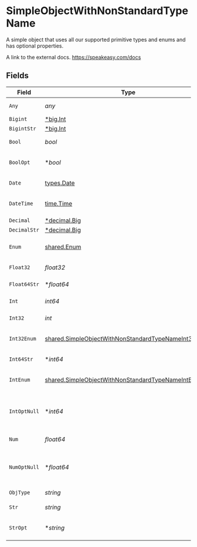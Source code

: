 # SimpleObjectWithNonStandardTypeName

A simple object that uses all our supported primitive types and enums and has optional properties.

A link to the external docs.
<https://speakeasy.com/docs>


## Fields

| Field                                                                                                                             | Type                                                                                                                              | Required                                                                                                                          | Description                                                                                                                       | Example                                                                                                                           |
| --------------------------------------------------------------------------------------------------------------------------------- | --------------------------------------------------------------------------------------------------------------------------------- | --------------------------------------------------------------------------------------------------------------------------------- | --------------------------------------------------------------------------------------------------------------------------------- | --------------------------------------------------------------------------------------------------------------------------------- |
| `Any`                                                                                                                             | *any*                                                                                                                             | :heavy_check_mark:                                                                                                                | An any property.                                                                                                                  | any                                                                                                                               |
| `Bigint`                                                                                                                          | [*big.Int](https://pkg.go.dev/math/big#Int)                                                                                       | :heavy_minus_sign:                                                                                                                | N/A                                                                                                                               | 8821239038968084                                                                                                                  |
| `BigintStr`                                                                                                                       | [*big.Int](https://pkg.go.dev/math/big#Int)                                                                                       | :heavy_minus_sign:                                                                                                                | N/A                                                                                                                               | 9223372036854775808                                                                                                               |
| `Bool`                                                                                                                            | *bool*                                                                                                                            | :heavy_check_mark:                                                                                                                | A boolean property.                                                                                                               | true                                                                                                                              |
| `BoolOpt`                                                                                                                         | **bool*                                                                                                                           | :heavy_minus_sign:                                                                                                                | An optional boolean property.                                                                                                     | true                                                                                                                              |
| `Date`                                                                                                                            | [types.Date](../../../types/date.md)                                                                                              | :heavy_check_mark:                                                                                                                | A date property.                                                                                                                  | 2020-01-01                                                                                                                        |
| `DateTime`                                                                                                                        | [time.Time](https://pkg.go.dev/time#Time)                                                                                         | :heavy_check_mark:                                                                                                                | A date-time property.                                                                                                             | 2020-01-01T00:00:00.001Z                                                                                                          |
| `Decimal`                                                                                                                         | [*decimal.Big](https://pkg.go.dev/github.com/ericlagergren/decimal#Big)                                                           | :heavy_minus_sign:                                                                                                                | N/A                                                                                                                               | 3.141592653589793                                                                                                                 |
| `DecimalStr`                                                                                                                      | [*decimal.Big](https://pkg.go.dev/github.com/ericlagergren/decimal#Big)                                                           | :heavy_minus_sign:                                                                                                                | N/A                                                                                                                               | 3.14159265358979344719667586                                                                                                      |
| `Enum`                                                                                                                            | [shared.Enum](../../../pkg/models/shared/enum.md)                                                                                 | :heavy_check_mark:                                                                                                                | A string based enum                                                                                                               | one                                                                                                                               |
| `Float32`                                                                                                                         | *float32*                                                                                                                         | :heavy_check_mark:                                                                                                                | A float32 property.                                                                                                               | 1.1                                                                                                                               |
| `Float64Str`                                                                                                                      | **float64*                                                                                                                        | :heavy_minus_sign:                                                                                                                | A float64 string                                                                                                                  | 1.1                                                                                                                               |
| `Int`                                                                                                                             | *int64*                                                                                                                           | :heavy_check_mark:                                                                                                                | An integer property.                                                                                                              | 1                                                                                                                                 |
| `Int32`                                                                                                                           | *int*                                                                                                                             | :heavy_check_mark:                                                                                                                | An int32 property.                                                                                                                | 1                                                                                                                                 |
| `Int32Enum`                                                                                                                       | [shared.SimpleObjectWithNonStandardTypeNameInt32Enum](../../../pkg/models/shared/simpleobjectwithnonstandardtypenameint32enum.md) | :heavy_check_mark:                                                                                                                | An int32 enum property.                                                                                                           | 55                                                                                                                                |
| `Int64Str`                                                                                                                        | **int64*                                                                                                                          | :heavy_minus_sign:                                                                                                                | An int64 string                                                                                                                   | 100                                                                                                                               |
| `IntEnum`                                                                                                                         | [shared.SimpleObjectWithNonStandardTypeNameIntEnum](../../../pkg/models/shared/simpleobjectwithnonstandardtypenameintenum.md)     | :heavy_check_mark:                                                                                                                | An integer enum property.                                                                                                         | 2                                                                                                                                 |
| `IntOptNull`                                                                                                                      | **int64*                                                                                                                          | :heavy_minus_sign:                                                                                                                | An optional integer property will be null for tests.                                                                              |                                                                                                                                   |
| `Num`                                                                                                                             | *float64*                                                                                                                         | :heavy_check_mark:                                                                                                                | A number property.                                                                                                                | 1.1                                                                                                                               |
| `NumOptNull`                                                                                                                      | **float64*                                                                                                                        | :heavy_minus_sign:                                                                                                                | An optional number property will be null for tests.                                                                               |                                                                                                                                   |
| `ObjType`                                                                                                                         | *string*                                                                                                                          | :heavy_check_mark:                                                                                                                | N/A                                                                                                                               |                                                                                                                                   |
| `Str`                                                                                                                             | *string*                                                                                                                          | :heavy_check_mark:                                                                                                                | A string property.                                                                                                                | test                                                                                                                              |
| `StrOpt`                                                                                                                          | **string*                                                                                                                         | :heavy_minus_sign:                                                                                                                | An optional string property.                                                                                                      | testOptional                                                                                                                      |